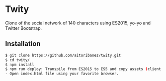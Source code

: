 # Twity

Clone of the social network of 140 characters using ES2015, yo-yo and Twitter Bootstrap.

## Installation

```sh
$ git clone https://github.com/aitoribanez/twity.git
$ cd twity/
$ npm install
$ npm run deploy: Transpile from ES2015 to ES5 and copy assets (client JS, fonts, images and CSS) 
- Open index.html file using your favorite browser.
```
